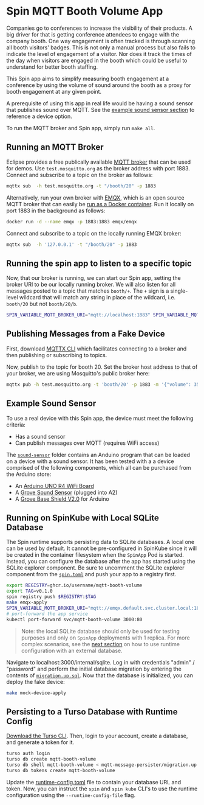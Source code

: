 # Spin MQTT Booth Volume App

Companies go to conferences to increase the visibility of their products. A big driver for that is getting conference attendees to engage with the company booth. One way engagement is often tracked is through scanning all booth visitors' badges. This is not only a manual process but also fails to indicate the level of engagement of a visitor. Nor does it track the times of the day when visitors are engaged in the booth which could be useful to understand for better booth staffing.

This Spin app aims to simplify measuring booth engagement at a conference by using the volume of sound around the booth as a proxy for booth engagement at any given point.

A prerequisite of using this app in real life would be having a sound sensor that publishes sound over MQTT. See the [example sound sensor section](##Example-Sound-Sensor) to reference a device option.

To run the MQTT broker and Spin app, simply run `make all`.

## Running an MQTT Broker

Eclipse provides a free publically available [MQTT broker](https://test.mosquitto.org/) that can be used for demos. Use `test.mosquitto.org` as the broker address with port 1883. Connect and subscribe to a topic on the broker as follows:

```sh
mqttx sub  -h test.mosquitto.org -t "/booth/20" -p 1883
```

Alternatively, run your own broker with [EMQX](https://github.com/emqx/emqx), which is an open source MQTT broker that can easily be [run as a Docker container](https://mqttx.app/docs/get-started). Run it locally on port 1883 in the background as follows:

```sh
docker run -d --name emqx -p 1883:1883 emqx/emqx
```

Connect and subscribe to a topic on the locally running EMQX broker:
```sh
mqttx sub  -h '127.0.0.1' -t "/booth/20" -p 1883
```

## Running the spin app to listen to a specific topic

Now, that our broker is running, we can start our Spin app, setting the broker URI to be our locally running broker. We will also listen for all messages posted to a topic that matches `booth/+`. The `+` sign is a single-level wildcard that will match any string in place of the wildcard, i.e. `booth/20` but not `booth/20/b`.

```sh
SPIN_VARIABLE_MQTT_BROKER_URI="mqtt://localhost:1883" SPIN_VARIABLE_MQTT_TOPIC="booth/+" spin build --up --sqlite @mqtt-message-persister/migration.up.sql
```

## Publishing Messages from a Fake Device

First, download [MQTTX CLI](https://github.com/emqx/MQTTX/tree/main/cli) which facilitates connecting to a broker and then publishing or subscribing to topics.

Now, publish to the topic for booth 20. Set the broker host address to that of your broker, we are using Mosquitto's public broker here:

```sh
mqttx pub -h test.mosquitto.org -t 'booth/20' -p 1883 -m '{"volume": 350}'
```

## Example Sound Sensor

To use a real device with this Spin app, the device must meet the following criteria:

- Has a sound sensor
- Can publish messages over MQTT (requires WiFi access)

The [`sound-sensor`](./sound-sensor/mqttsound) folder contains an Anduino program that can be loaded on a device with a sound sensor. It has been tested with a a device comprised of the following components, which all can be purchased from the Arduino store:

- An [Arduino UNO R4 WiFi Board](https://store-usa.arduino.cc/products/uno-r4-wifi?variant=42871580917967)
- A [Grove Sound Sensor](https://store-usa.arduino.cc/products/grove-sound-sensor?variant=39277290488015) (plugged into A2)
- A [Grove Base Shield V2.0](https://store-usa.arduino.cc/products/grove-base-shield-v2-0-for-arduino?variant=39557870682319) for Arduino

## Running on SpinKube with Local SQLite Database

The Spin runtime supports persisting data to SQLite databases. A local one can be used by default.
It cannot be pre-configured in SpinKube since it will be created in the container filesystem when
the `SpinApp` Pod is started. Instead, you can configure the database after the app has started
using the SQLite explorer component. Be sure to uncomment the SQLite explorer component from the
[`spin.toml`](./spin.toml) and push your app to a registry first.

```sh
export REGISTRY=ghcr.io/username/mqtt-booth-volume
export TAG=v0.1.0
spin registry push $REGISTRY:$TAG
make emqx-apply
SPIN_VARIABLE_MQTT_BROKER_URI="mqtt://emqx.default.svc.cluster.local:1883" make app-apply
# port-forward the app service
kubectl port-forward svc/mqtt-booth-volume 3000:80
```

> Note: the local SQLite database should only be used for testing purposes and only on `SpinApp`
> deployments with 1 replica. For more complex scenarios, see the [next
> section](#persisting-to-a-turso-database-with-runtime-config) on how to use runtime configuration
> with an external database.

Navigate to localhost:3000/internal/sqlite. Log in with credentials "admin" / "password" and perform
the initial database migration by entering the contents of
[`migration.up.sql`](./mqtt-message-persister/migration.up.sql). Now that the database is
initialized, you can deploy the fake device:

```sh
make mock-device-apply
```

## Persisting to a Turso Database with Runtime Config

[Download the Turso CLI](https://github.com/tursodatabase/turso-cli). Then, login to your account, create a database, and generate a token for it.

```sh
turso auth login
turso db create mqtt-booth-volume
turso db shell mqtt-booth-volume < mqtt-message-persister/migration.up.sql
turso db tokens create mqtt-booth-volume
```

Update the [runtime-config.toml](./spinkube/runtime-config.toml) file to contain your database URL and token. Now, you can instruct the `spin` and `spin kube` CLI's to use the runtime configuration using the `--runtime-config-file` flag.